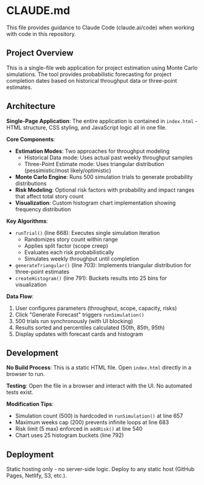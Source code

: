 # CLAUDE.md

This file provides guidance to Claude Code (claude.ai/code) when working with code in this repository.

## Project Overview

This is a single-file web application for project estimation using Monte Carlo simulations. The tool provides probabilistic forecasting for project completion dates based on historical throughput data or three-point estimates.

## Architecture

**Single-Page Application**: The entire application is contained in `index.html` - HTML structure, CSS styling, and JavaScript logic all in one file.

**Core Components**:
- **Estimation Modes**: Two approaches for throughput modeling
  - Historical Data mode: Uses actual past weekly throughput samples
  - Three-Point Estimate mode: Uses triangular distribution (pessimistic/most likely/optimistic)
- **Monte Carlo Engine**: Runs 500 simulation trials to generate probability distributions
- **Risk Modeling**: Optional risk factors with probability and impact ranges that affect total story count
- **Visualization**: Custom histogram chart implementation showing frequency distribution

**Key Algorithms**:
- `runTrial()` (line 668): Executes single simulation iteration
  - Randomizes story count within range
  - Applies split factor (scope creep)
  - Evaluates each risk probabilistically
  - Simulates weekly throughput until completion
- `generateTriangular()` (line 703): Implements triangular distribution for three-point estimates
- `createHistogram()` (line 791): Buckets results into 25 bins for visualization

**Data Flow**:
1. User configures parameters (throughput, scope, capacity, risks)
2. Click "Generate Forecast" triggers `runSimulation()`
3. 500 trials run synchronously (with UI blocking)
4. Results sorted and percentiles calculated (50th, 85th, 95th)
5. Display updates with forecast cards and histogram

## Development

**No Build Process**: This is a static HTML file. Open `index.html` directly in a browser to run.

**Testing**: Open the file in a browser and interact with the UI. No automated tests exist.

**Modification Tips**:
- Simulation count (500) is hardcoded in `runSimulation()` at line 657
- Maximum weeks cap (200) prevents infinite loops at line 683
- Risk limit (5 max) enforced in `addRisk()` at line 540
- Chart uses 25 histogram buckets (line 792)

## Deployment

Static hosting only - no server-side logic. Deploy to any static host (GitHub Pages, Netlify, S3, etc.).
